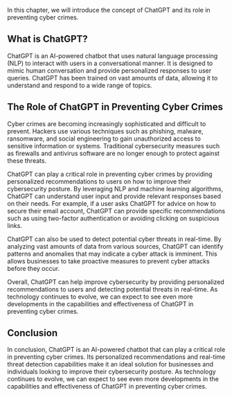 
In this chapter, we will introduce the concept of ChatGPT and its role in preventing cyber crimes.

What is ChatGPT?
----------------

ChatGPT is an AI-powered chatbot that uses natural language processing (NLP) to interact with users in a conversational manner. It is designed to mimic human conversation and provide personalized responses to user queries. ChatGPT has been trained on vast amounts of data, allowing it to understand and respond to a wide range of topics.

The Role of ChatGPT in Preventing Cyber Crimes
----------------------------------------------

Cyber crimes are becoming increasingly sophisticated and difficult to prevent. Hackers use various techniques such as phishing, malware, ransomware, and social engineering to gain unauthorized access to sensitive information or systems. Traditional cybersecurity measures such as firewalls and antivirus software are no longer enough to protect against these threats.

ChatGPT can play a critical role in preventing cyber crimes by providing personalized recommendations to users on how to improve their cybersecurity posture. By leveraging NLP and machine learning algorithms, ChatGPT can understand user input and provide relevant responses based on their needs. For example, if a user asks ChatGPT for advice on how to secure their email account, ChatGPT can provide specific recommendations such as using two-factor authentication or avoiding clicking on suspicious links.

ChatGPT can also be used to detect potential cyber threats in real-time. By analyzing vast amounts of data from various sources, ChatGPT can identify patterns and anomalies that may indicate a cyber attack is imminent. This allows businesses to take proactive measures to prevent cyber attacks before they occur.

Overall, ChatGPT can help improve cybersecurity by providing personalized recommendations to users and detecting potential threats in real-time. As technology continues to evolve, we can expect to see even more developments in the capabilities and effectiveness of ChatGPT in preventing cyber crimes.

Conclusion
----------

In conclusion, ChatGPT is an AI-powered chatbot that can play a critical role in preventing cyber crimes. Its personalized recommendations and real-time threat detection capabilities make it an ideal solution for businesses and individuals looking to improve their cybersecurity posture. As technology continues to evolve, we can expect to see even more developments in the capabilities and effectiveness of ChatGPT in preventing cyber crimes.
